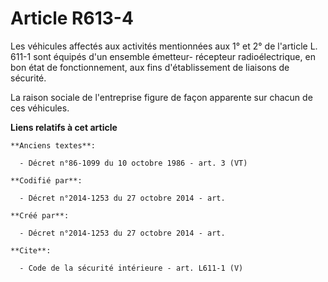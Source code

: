 # Article R613-4

Les véhicules affectés aux activités mentionnées aux 1° et 2° de l'article L. 611-1 sont équipés d'un ensemble émetteur-
récepteur radioélectrique, en bon état de fonctionnement, aux fins d'établissement de liaisons de sécurité. 

La raison sociale de l'entreprise figure de façon apparente sur chacun de ces véhicules.

**Liens relatifs à cet article**

	**Anciens textes**:

	  - Décret n°86-1099 du 10 octobre 1986 - art. 3 (VT)

	**Codifié par**:

	  - Décret n°2014-1253 du 27 octobre 2014 - art.

	**Créé par**:

	  - Décret n°2014-1253 du 27 octobre 2014 - art.

	**Cite**:

	  - Code de la sécurité intérieure - art. L611-1 (V)
